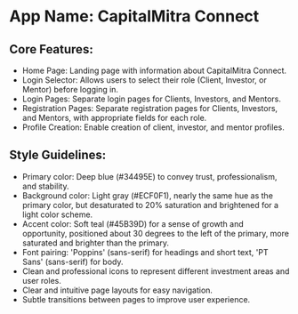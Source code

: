 # **App Name**: CapitalMitra Connect

## Core Features:

- Home Page: Landing page with information about CapitalMitra Connect.
- Login Selector: Allows users to select their role (Client, Investor, or Mentor) before logging in.
- Login Pages: Separate login pages for Clients, Investors, and Mentors.
- Registration Pages: Separate registration pages for Clients, Investors, and Mentors, with appropriate fields for each role.
- Profile Creation: Enable creation of client, investor, and mentor profiles.

## Style Guidelines:

- Primary color: Deep blue (#34495E) to convey trust, professionalism, and stability.
- Background color: Light gray (#ECF0F1), nearly the same hue as the primary color, but desaturated to 20% saturation and brightened for a light color scheme.
- Accent color: Soft teal (#45B39D) for a sense of growth and opportunity, positioned about 30 degrees to the left of the primary, more saturated and brighter than the primary.
- Font pairing: 'Poppins' (sans-serif) for headings and short text, 'PT Sans' (sans-serif) for body.
- Clean and professional icons to represent different investment areas and user roles.
- Clear and intuitive page layouts for easy navigation.
- Subtle transitions between pages to improve user experience.